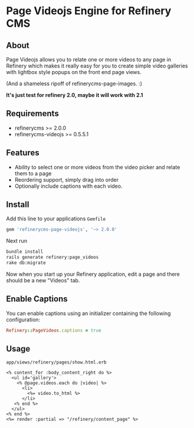 # Page Videojs Engine for Refinery CMS

## About

Page Videojs allows you to relate one or more videos to any page in Refinery which makes it really easy for you to create simple video galleries with lightbox style popups on the front end page views.

(And a shameless ripoff of refinerycms-page-images. :)

**It's just test for refinery 2.0, maybe it will work with 2.1**

## Requirements

* refinerycms >= 2.0.0
* refinerycms-videojs >= 0.5.5.1

## Features

* Ability to select one or more videos from the video picker and relate them to a page
* Reordering support, simply drag into order
* Optionally include captions with each video.

## Install

Add this line to your applications `Gemfile`

```ruby
gem 'refinerycms-page-videojs', '~> 2.0.0'
```

Next run

```bash
bundle install
rails generate refinery:page_videos
rake db:migrate
```

Now when you start up your Refinery application, edit a page and there should be a new "Videos" tab.

## Enable Captions

You can enable captions using an initializer containing the following configuration:

```ruby
Refinery::PageVideos.captions = true
```

## Usage

`app/views/refinery/pages/show.html.erb`

```erb
<% content_for :body_content_right do %>
  <ul id='gallery'>
    <% @page.videos.each do |video| %>
      <li>
        <%= video.to_html %>
      </li>
   <% end %>
  </ul>
<% end %>
<%= render :partial => "/refinery/content_page" %>
```